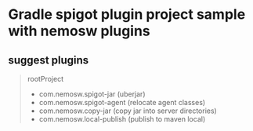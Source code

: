 # Gradle spigot plugin project sample with nemosw plugins
## suggest plugins
> rootProject
> - com.nemosw.spigot-jar (uberjar)
> - com.nemosw.spigot-agent (relocate agent classes)
> - com.nemosw.copy-jar (copy jar into server directories)
> - com.nemosw.local-publish (publish to maven local)
